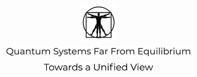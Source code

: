 <br>
<br>
<p align="center">
  <img src="images/SHAP-vitruvian.png" 
       width="100">
</p>
<p align="center">
  <img src="images/qsffe.png" 
       width="800">
</p>
</p>
<p align="center">
  <img src="images/tuv.png" 
       width="300">
</p>
